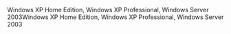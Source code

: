 <span data-ttu-id="92912-101">Windows XP Home Edition, Windows XP Professional, Windows Server 2003</span><span class="sxs-lookup"><span data-stu-id="92912-101">Windows XP Home Edition, Windows XP Professional, Windows Server 2003</span></span>